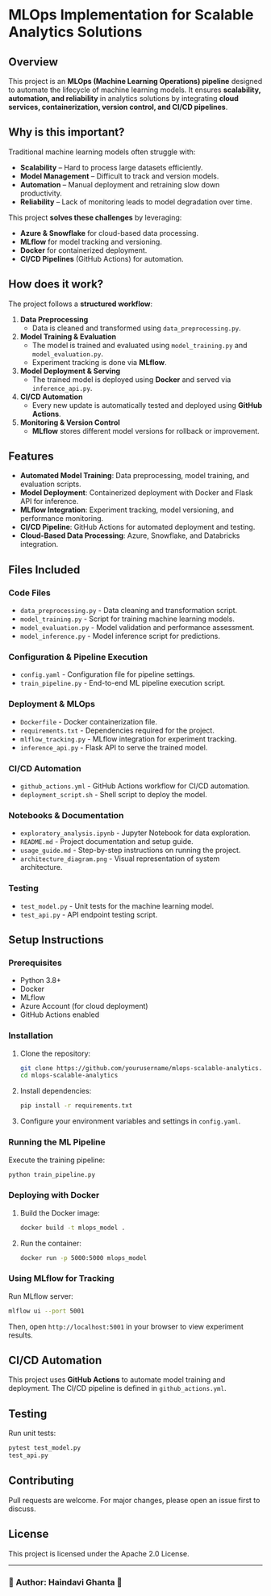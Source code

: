 # MLOps Implementation for Scalable Analytics Solutions

## Overview
This project is an **MLOps (Machine Learning Operations) pipeline** designed to automate the lifecycle of machine learning models. It ensures **scalability, automation, and reliability** in analytics solutions by integrating **cloud services, containerization, version control, and CI/CD pipelines**.

## Why is this important?
Traditional machine learning models often struggle with:
- **Scalability** – Hard to process large datasets efficiently.
- **Model Management** – Difficult to track and version models.
- **Automation** – Manual deployment and retraining slow down productivity.
- **Reliability** – Lack of monitoring leads to model degradation over time.

This project **solves these challenges** by leveraging:
- **Azure & Snowflake** for cloud-based data processing.
- **MLflow** for model tracking and versioning.
- **Docker** for containerized deployment.
- **CI/CD Pipelines** (GitHub Actions) for automation.

## How does it work?
The project follows a **structured workflow**:
1. **Data Preprocessing**  
   - Data is cleaned and transformed using `data_preprocessing.py`.
2. **Model Training & Evaluation**  
   - The model is trained and evaluated using `model_training.py` and `model_evaluation.py`.
   - Experiment tracking is done via **MLflow**.
3. **Model Deployment & Serving**  
   - The trained model is deployed using **Docker** and served via `inference_api.py`.
4. **CI/CD Automation**  
   - Every new update is automatically tested and deployed using **GitHub Actions**.
5. **Monitoring & Version Control**  
   - **MLflow** stores different model versions for rollback or improvement.

## Features
- **Automated Model Training**: Data preprocessing, model training, and evaluation scripts.
- **Model Deployment**: Containerized deployment with Docker and Flask API for inference.
- **MLflow Integration**: Experiment tracking, model versioning, and performance monitoring.
- **CI/CD Pipeline**: GitHub Actions for automated deployment and testing.
- **Cloud-Based Data Processing**: Azure, Snowflake, and Databricks integration.

## Files Included

### Code Files
- `data_preprocessing.py` - Data cleaning and transformation script.
- `model_training.py` - Script for training machine learning models.
- `model_evaluation.py` - Model validation and performance assessment.
- `model_inference.py` - Model inference script for predictions.

### Configuration & Pipeline Execution
- `config.yaml` - Configuration file for pipeline settings.
- `train_pipeline.py` - End-to-end ML pipeline execution script.

### Deployment & MLOps
- `Dockerfile` - Docker containerization file.
- `requirements.txt` - Dependencies required for the project.
- `mlflow_tracking.py` - MLflow integration for experiment tracking.
- `inference_api.py` - Flask API to serve the trained model.

### CI/CD Automation
- `github_actions.yml` - GitHub Actions workflow for CI/CD automation.
- `deployment_script.sh` - Shell script to deploy the model.

### Notebooks & Documentation
- `exploratory_analysis.ipynb` - Jupyter Notebook for data exploration.
- `README.md` - Project documentation and setup guide.
- `usage_guide.md` - Step-by-step instructions on running the project.
- `architecture_diagram.png` - Visual representation of system architecture.

### Testing
- `test_model.py` - Unit tests for the machine learning model.
- `test_api.py` - API endpoint testing script.

## Setup Instructions
### Prerequisites
- Python 3.8+
- Docker
- MLflow
- Azure Account (for cloud deployment)
- GitHub Actions enabled

### Installation
1. Clone the repository:
   ```sh
   git clone https://github.com/yourusername/mlops-scalable-analytics.git
   cd mlops-scalable-analytics
   ```
2. Install dependencies:
   ```sh
   pip install -r requirements.txt
   ```
3. Configure your environment variables and settings in `config.yaml`.

### Running the ML Pipeline
Execute the training pipeline:
```sh
python train_pipeline.py
```

### Deploying with Docker
1. Build the Docker image:
   ```sh
   docker build -t mlops_model .
   ```
2. Run the container:
   ```sh
   docker run -p 5000:5000 mlops_model
   ```

### Using MLflow for Tracking
Run MLflow server:
```sh
mlflow ui --port 5001
```
Then, open `http://localhost:5001` in your browser to view experiment results.

## CI/CD Automation
This project uses **GitHub Actions** to automate model training and deployment. The CI/CD pipeline is defined in `github_actions.yml`.

## Testing
Run unit tests:
```sh
pytest test_model.py
test_api.py
```

## Contributing
Pull requests are welcome. For major changes, please open an issue first to discuss.

## License
This project is licensed under the Apache 2.0 License.

---

### 📌 Author: Haindavi Ghanta 🚀
